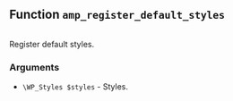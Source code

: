## Function `amp_register_default_styles`

```php

```

Register default styles.

### Arguments

* `\WP_Styles $styles` - Styles.

